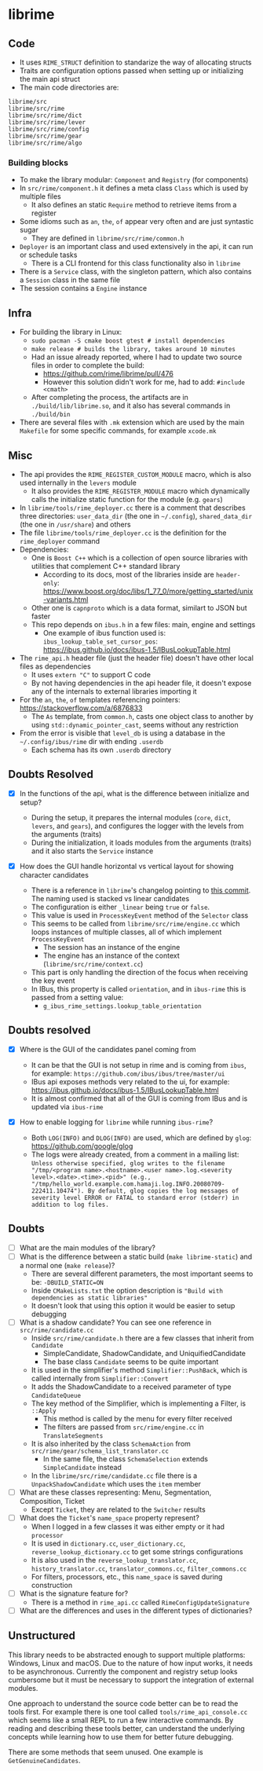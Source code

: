 # librime

## Code

- It uses `RIME_STRUCT` definition to standarize the way of allocating structs
- Traits are configuration options passed when setting up or initializing the main api struct
- The main code directories are:

```
librime/src
librime/src/rime
librime/src/rime/dict
librime/src/rime/lever
librime/src/rime/config
librime/src/rime/gear
librime/src/rime/algo
```

### Building blocks

- To make the library modular: `Component` and `Registry` (for components)
- In `src/rime/component.h` it defines a meta class `Class` which is used by multiple files
    - It also defines an static `Require` method to retrieve items from a register
- Some idioms such as `an`, `the`, `of` appear very often and are just syntastic sugar
    - They are defined in `librime/src/rime/common.h`
- `Deployer` is an important class and used extensively in the api, it can run or schedule tasks
    - There is a CLI frontend for this class functionality also in `librime`
- There is a `Service` class, with the singleton pattern, which also contains a `Session` class in the same file
- The session contains a `Engine` instance

## Infra

- For building the library in Linux:
    - `sudo pacman -S cmake boost gtest # install dependencies`
    - `make release # builds the library, takes around 10 minutes`
    - Had an issue already reported, where I had to update two source files in order to complete the build:
        - https://github.com/rime/librime/pull/476
        - However this solution didn't work for me, had to add: `#include <cmath>`
    - After completing the process, the artifacts are in `./build/lib/librime.so`, and it also has several commands in `./build/bin`
- There are several files with `.mk` extension which are used by the main `Makefile` for some specific commands, for example `xcode.mk`

## Misc

- The api provides the `RIME_REGISTER_CUSTOM_MODULE` macro, which is also used internally in the `levers` module
    - It also provides the `RIME_REGISTER_MODULE` macro which dynamically calls the initialize static function for the module (e.g. `gears`)
- In `librime/tools/rime_deployer.cc` there is a comment that describes three directories: `user_data_dir` (the one in `~/.config`), `shared_data_dir` (the one in `/usr/share`) and others
- The file `librime/tools/rime_deployer.cc` is the definition for the `rime_deployer` command
- Dependencies:
    - One is `Boost C++` which is a collection of open source libraries with utilities that complement C++ standard library
        - According to its docs, most of the libraries inside are `header-only`: https://www.boost.org/doc/libs/1_77_0/more/getting_started/unix-variants.html
    - Other one is `capnproto` which is a data format, similart to JSON but faster
    - This repo depends on `ibus.h` in a few files: main, engine and settings
        - One example of ibus function used is: `ibus_lookup_table_set_cursor_pos`: https://ibus.github.io/docs/ibus-1.5/IBusLookupTable.html
- The `rime_api.h` header file (just the header file) doesn't have other local files as dependencies
    - It uses `extern "C"` to support C code
    - By not having dependencies in the api header file, it doesn't expose any of the internals to external libraries importing it
- For the `an`, `the`, `of` templates referencing pointers: https://stackoverflow.com/a/6876833
    - The `As` template, from `common.h`, casts one object class to another by using `std::dynamic_pointer_cast`, seems without any restriction
- From the error is visible that `level_db` is using a database in the `~/.config/ibus/rime` dir with ending `.userdb`
    - Each schema has its own `.userdb` directory

## Doubts Resolved

- [x] In the functions of the api, what is the difference between initialize and setup?
    - During the setup, it prepares the internal modules (`core`, `dict`, `levers`, and `gears`), and configures the logger with the levels from the arguments (traits)
    - During the initialization, it loads modules from the arguments (traits) and it also starts the `Service` instance

- [x] How does the GUI handle horizontal vs vertical layout for showing character candidates
    - There is a reference in `librime`'s changelog pointing to [this commit](https://github.com/rime/librime/commit/c498f71). The naming used is stacked vs linear candidates
    - The configuration is either `_linear` being `true` or `false`.
    - This value is used in `ProcessKeyEvent` method of the `Selector` class
    - This seems to be called from `librime/src/rime/engine.cc`  which loops instances of multiple classes, all of which implement `ProcessKeyEvent`
        - The session has an instance of the engine
        - The engine has an instance of the context (`librime/src/rime/context.cc`)
    - This part is only handling the direction of the focus when receiving the key event
    - In IBus, this property is called `orientation`, and in `ibus-rime` this is passed from a setting value:
        - `g_ibus_rime_settings.lookup_table_orientation`

## Doubts resolved

- [x] Where is the GUI of the candidates panel coming from
    - It can be that the GUI is not setup in rime and is coming from `ibus`, for example: `https://github.com/ibus/ibus/tree/master/ui`
    - IBus api exposes methods very related to the ui, for example: https://ibus.github.io/docs/ibus-1.5/IBusLookupTable.html
    - It is almost confirmed that all of the GUI is coming from IBus and is updated via `ibus-rime`

- [x] How to enable logging for `librime` while running `ibus-rime`?
    - Both `LOG(INFO)` and `DLOG(INFO)` are used, which are defined by `glog`: https://github.com/google/glog
    - The logs were already created, from a comment in a mailing list: `Unless otherwise specified, glog writes to the filename "/tmp/<program name>.<hostname>.<user name>.log.<severity level>.<date>.<time>.<pid>" (e.g., "/tmp/hello_world.example.com.hamaji.log.INFO.20080709-222411.10474"). By default, glog copies the log messages of severity level ERROR or FATAL to standard error (stderr) in addition to log files.`

## Doubts

- [ ] What are the main modules of the library?
- [ ] What is the difference between a static build (`make librime-static`) and a normal one (`make release`)?
    - There are several different parameters, the most important seems to be: `-DBUILD_STATIC=ON`
    - Inside `CMakeLists.txt` the option description is `"Build with dependencies as static libraries"`
    - It doesn't look that using this option it would be easier to setup debugging
- [ ] What is a shadow candidate? You can see one reference in `src/rime/candidate.cc`
    - Inside `src/rime/candidate.h` there are a few classes that inherit from `Candidate`
        - SimpleCandidate, ShadowCandidate, and UniquifiedCandidate
        - The base class `Candidate` seems to be quite important
    - It is used in the simplifier's method `Simplifier::PushBack`, which is called internally from `Simplifier::Convert`
    - It adds the ShadowCandidate to a received parameter of type  `CandidateQueue`
    - The key method of the Simplifier, which is implementing a Filter, is `::Apply`
        - This method is called by the menu for every filter received
        - The filters are passed from `src/rime/engine.cc` in `TranslateSegments`
    - It is also inherited by the class `SchemaAction` from `src/rime/gear/schema_list_translator.cc`
        - In the same file, the class `SchemaSelection` extends `SimpleCandidate` instead
    - In the `librime/src/rime/candidate.cc` file there is a `UnpackShadowCandidate` which uses the `item` member
- [ ] What are these classes representing: Menu, Segmentation, Composition, Ticket
    - Except `Ticket`, they are related to the `Switcher` results
- [ ] What does the `Ticket`'s `name_space` property represent?
    - When I logged in a few classes it was either empty or it had `processor`
    - It is used in `dictionary.cc`, `user_dictionary.cc`, `reverse_lookup_dictionary.cc` to get some strings configurations
    - It is also used in the `reverse_lookup_translator.cc`, `history_translator.cc`, `translator_commons.cc`, `filter_commons.cc`
    - For filters, processors, etc., this `name_space` is saved during construction
- [ ] What is the signature feature for?
    - There is a method in `rime_api.cc` called `RimeConfigUpdateSignature`
- [ ] What are the differences and uses in the different types of dictionaries?

## Unstructured

This library needs to be abstracted enough to support multiple platforms: Windows, Linux and macOS. Due to the nature of how input works, it needs to be asynchronous. Currently the component and registry setup looks cumbersome but it must be necessary to support the integration of external modules.

One approach to understand the source code better can be to read the tools first. For example there is one tool called `tools/rime_api_console.cc` which seems like a small REPL to run a few interactive commands. By reading and describing these tools better, can understand the underlying concepts while learning how to use them for better future debugging.

There are some methods that seem unused. One example is `GetGenuineCandidates`.
